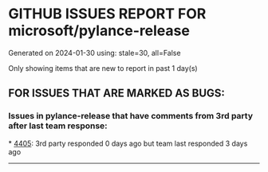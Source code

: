
# GITHUB ISSUES REPORT FOR microsoft/pylance-release


Generated on 2024-01-30 using: stale=30, all=False


Only showing items that are new to report in past 1 day(s)


## FOR ISSUES THAT ARE MARKED AS BUGS:


### Issues in pylance-release that have comments from 3rd party after last team response:


\* [4405](https://github.com/microsoft/pylance-release/issues/4405 "Multi-root workspace `:` variables are not supported"): 3rd party responded 0 days ago but team last responded 3 days ago

---
